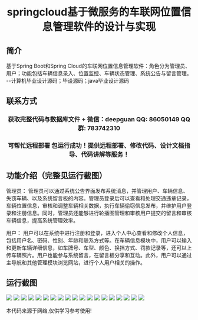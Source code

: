 <p><h1 align="center">springcloud基于微服务的车联网位置信息管理软件的设计与实现</h1></p>

## 简介
基于Spring Boot和Spring Cloud的车联网位置信息管理软件：角色分为管理员、用户；功能包括车辆信息录入、位置监控、车辆状态管理、系统公告与留言管理。    --计算机毕业设计源码；毕设源码；java毕业设计源码


## 联系方式
<p><h3 align="center">获取完整代码与数据库文件 + 微信：deepguan QQ: 86050149 QQ群: 783742310</h3></p>
<p><h3 align="center">可帮忙远程部署 包运行成功！提供远程部署、修改代码、设计文档指导、代码讲解等服务！</h3></p>

## 功能介绍（完整见运行截图）
管理员： 管理员可以通过系统公告界面发布系统消息，并管理用户、车辆信息、失窃车辆、以及系统留言板的内容。管理员登录后可以查看和处理交通违章记录，车辆位置信息，审核和调整车辆相关数据，执行车辆偷窃信息发布，并维护用户登录和注册信息。同时，管理员还能够进行轮播图管理和审核用户提交的留言和审核车辆信息，提高系统管理效率。

用户： 用户可以在系统中进行注册和登录，进入个人中心查看和修改个人信息，包括用户名、密码、性别、年龄和联系方式等。在车辆信息模块中，用户可以输入和更新车辆详细信息，如车牌号、车型、颜色、换挡方式、罚款记录等，还可以上传车辆照片。用户也能参与系统留言，在留言板分享和互动。此外，用户可以通过主导航和其他管理模块浏览网站，进行个人用户相关的操作。


## 运行截图
![](img/001.jpg)
![](img/002.jpg)
![](img/003.jpg)
![](img/004.jpg)
![](img/005.jpg)
![](img/006.jpg)
![](img/007.jpg)
![](img/008.jpg)
![](img/009.jpg)
![](img/010.jpg)
![](img/011.jpg)
![](img/012.jpg)
![](img/013.jpg)
![](img/014.jpg)
![](img/015.jpg)
![](img/016.jpg)
![](img/017.jpg)
![](img/018.jpg)
![](img/019.jpg)

<p>本代码来源于网络,仅供学习参考使用!</p>
